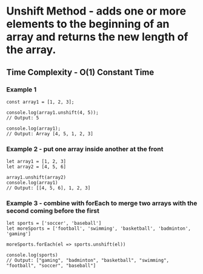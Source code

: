 # Unshift Method - adds one or more elements to the beginning of an array and returns the new length of the array.

## Time Complexity - O(1) Constant Time

### Example 1

```
const array1 = [1, 2, 3];

console.log(array1.unshift(4, 5));
// Output: 5

console.log(array1);
// Output: Array [4, 5, 1, 2, 3]
```

### Example 2 - put one array inside another at the front

```
let array1 = [1, 2, 3]
let array2 = [4, 5, 6]

array1.unshift(array2)
console.log(array1)
// Output: [[4, 5, 6], 1, 2, 3]
```

### Example 3 - combine with forEach to merge two arrays with the second coming before the first

```
let sports = ['soccer', 'baseball']
let moreSports = ['football', 'swimming', 'basketball', 'badminton', 'gaming']

moreSports.forEach(el => sports.unshift(el))

console.log(sports)
// Output: ["gaming", "badminton", "basketball", "swimming", "football", "soccer", "baseball"]
```
